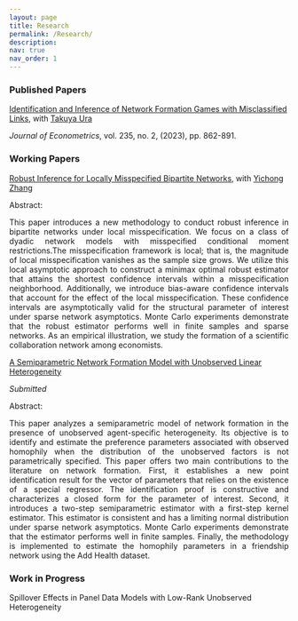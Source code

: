 ```yaml
---
layout: page
title: Research
permalink: /Research/
description: 
nav: true
nav_order: 1
---
```


<h3>Published Papers</h3>

[Identification and Inference of Network Formation Games with Misclassified Links](https://www.sciencedirect.com/science/article/pii/S0304407622001531?via%3Dihub), with <a href="https://economics.ucdavis.edu/people/takuya-ura" target="_blank">Takuya Ura</a>

<em>Journal of Econometrics</em>, vol. 235, no. 2, (2023), pp. 862-891.


<h3>Working Papers</h3>


[Robust Inference for Locally Misspecified Bipartite Networks](https://www.dropbox.com/scl/fi/kc2vslq1q3q3b9p6gjgte/CandelariaZhang2023.pdf?rlkey=o0z7bkxec4tz8pd3m4zrfadmb&dl=0), with <a href="https://faculty.smu.edu.sg/profile/yichong-zhang-1521" target="_blank">Yichong Zhang</a>

Abstract:

<p dir="ltr" align="justify">This paper introduces a new methodology to conduct robust inference in bipartite networks under local misspecification. We focus on a class of dyadic network models with misspecified conditional moment restrictions.The misspecification framework is local; that is, the magnitude of local misspecification vanishes as the sample size grows. We utilize this local asymptotic approach to construct a minimax optimal robust estimator that attains the shortest confidence intervals within a misspecification neighborhood. Additionally, we introduce bias-aware confidence intervals that account for the effect of the local misspecification. These confidence intervals are asymptotically valid for the structural parameter of interest under sparse network asymptotics. Monte Carlo experiments demonstrate that the robust estimator performs well in finite samples and sparse networks. As an empirical illustration,  we study the formation of a scientific collaboration network among economists.</p>


[A Semiparametric Network Formation Model with Unobserved Linear Heterogeneity](https://arxiv.org/abs/2007.05403)

<em>Submitted</em>

Abstract:

<p dir="ltr" align="justify">This paper analyzes a semiparametric model of network formation in the presence of unobserved agent-specific heterogeneity. Its objective is to identify and estimate the preference parameters associated with observed homophily when the distribution of the unobserved factors is not parametrically specified. This paper offers two main contributions to the literature on network formation. First, it establishes a new point identification result for the vector of parameters that relies on the existence of a special regressor. The identification proof is constructive and characterizes a closed form for the parameter of interest. Second, it introduces a two-step semiparametric estimator with a first-step kernel estimator. This estimator is consistent and has a limiting normal distribution under sparse network asymptotics. Monte Carlo experiments demonstrate that the estimator performs well in finite samples. Finally, the methodology is implemented to estimate the homophily parameters in a friendship network using the Add Health dataset. </p>


<h3>Work in Progress</h3> 

Spillover Effects in Panel Data Models with Low-Rank Unobserved Heterogeneity
